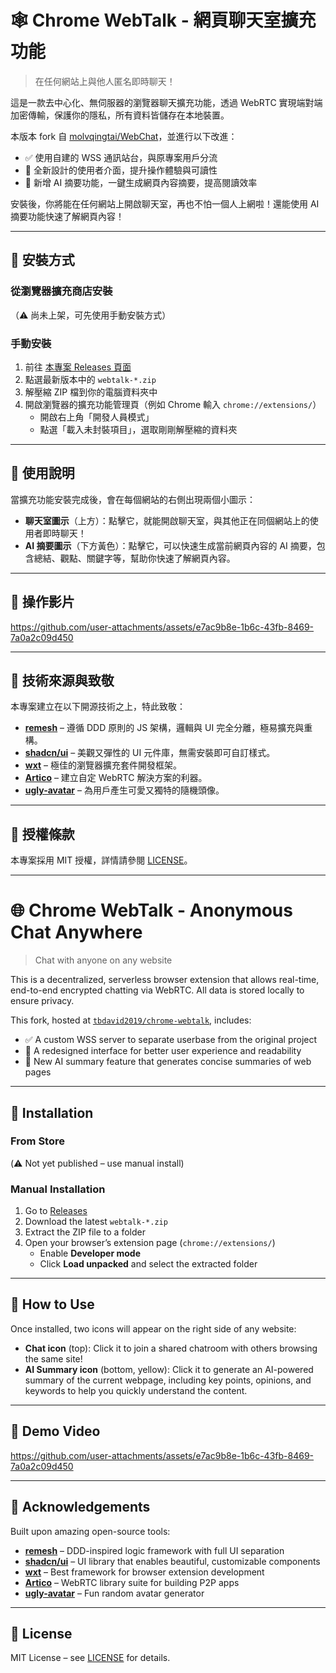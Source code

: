 # 🕸️ Chrome WebTalk - 網頁聊天室擴充功能

> 在任何網站上與他人匿名即時聊天！

這是一款去中心化、無伺服器的瀏覽器聊天擴充功能，透過 WebRTC 實現端對端加密傳輸，保護你的隱私，所有資料皆儲存在本地裝置。

本版本 fork 自 [molvqingtai/WebChat](https://github.com/molvqingtai/WebChat)，並進行以下改進：
- ✅ 使用自建的 WSS 通訊站台，與原專案用戶分流
- 🎨 全新設計的使用者介面，提升操作體驗與可讀性
- 🧠 新增 AI 摘要功能，一鍵生成網頁內容摘要，提高閱讀效率

安裝後，你將能在任何網站上開啟聊天室，再也不怕一個人上網啦！還能使用 AI 摘要功能快速了解網頁內容！

---

## 🚀 安裝方式

### 從瀏覽器擴充商店安裝

（⚠️ 尚未上架，可先使用手動安裝方式）

### 手動安裝

1. 前往 [本專案 Releases 頁面](https://github.com/tbdavid2019/chrome-webtalk/releases)
2. 點選最新版本中的 `webtalk-*.zip`
3. 解壓縮 ZIP 檔到你的電腦資料夾中
4. 開啟瀏覽器的擴充功能管理頁（例如 Chrome 輸入 `chrome://extensions/`）
   - 開啟右上角「開發人員模式」
   - 點選「載入未封裝項目」，選取剛剛解壓縮的資料夾

---

## 💬 使用說明

當擴充功能安裝完成後，會在每個網站的右側出現兩個小圖示：
- **聊天室圖示**（上方）：點擊它，就能開啟聊天室，與其他正在同個網站上的使用者即時聊天！
- **AI 摘要圖示**（下方黃色）：點擊它，可以快速生成當前網頁內容的 AI 摘要，包含總結、觀點、關鍵字等，幫助你快速了解網頁內容。

---

## 🎥 操作影片

https://github.com/user-attachments/assets/e7ac9b8e-1b6c-43fb-8469-7a0a2c09d450

---

## 🙌 技術來源與致敬

本專案建立在以下開源技術之上，特此致敬：

- **[remesh](https://github.com/remesh-js/remesh)** – 遵循 DDD 原則的 JS 架構，邏輯與 UI 完全分離，極易擴充與重構。
- **[shadcn/ui](https://ui.shadcn.com/)** – 美觀又彈性的 UI 元件庫，無需安裝即可自訂樣式。
- **[wxt](https://wxt.dev/)** – 極佳的瀏覽器擴充套件開發框架。
- **[Artico](https://github.com/matallui/artico)** – 建立自定 WebRTC 解決方案的利器。
- **[ugly-avatar](https://github.com/txstc55/ugly-avatar)** – 為用戶產生可愛又獨特的隨機頭像。

---

## 📜 授權條款

本專案採用 MIT 授權，詳情請參閱 [LICENSE](https://github.com/tbdavid2019/chrome-webtalk/blob/main/LICENSE)。

---

# 🌐 Chrome WebTalk - Anonymous Chat Anywhere

> Chat with anyone on any website

This is a decentralized, serverless browser extension that allows real-time, end-to-end encrypted chatting via WebRTC. All data is stored locally to ensure privacy.

This fork, hosted at [`tbdavid2019/chrome-webtalk`](https://github.com/tbdavid2019/chrome-webtalk), includes:
- ✅ A custom WSS server to separate userbase from the original project
- 🎨 A redesigned interface for better user experience and readability
- 🧠 New AI summary feature that generates concise summaries of web pages

---

## 🚀 Installation

### From Store

(⚠️ Not yet published – use manual install)

### Manual Installation

1. Go to [Releases](https://github.com/tbdavid2019/chrome-webtalk/releases)
2. Download the latest `webtalk-*.zip`
3. Extract the ZIP file to a folder
4. Open your browser’s extension page (`chrome://extensions/`)
   - Enable **Developer mode**
   - Click **Load unpacked** and select the extracted folder

---

## 💬 How to Use

Once installed, two icons will appear on the right side of any website:
- **Chat icon** (top): Click it to join a shared chatroom with others browsing the same site!
- **AI Summary icon** (bottom, yellow): Click it to generate an AI-powered summary of the current webpage, including key points, opinions, and keywords to help you quickly understand the content.

---

## 🎥 Demo Video

https://github.com/user-attachments/assets/e7ac9b8e-1b6c-43fb-8469-7a0a2c09d450

---

## 🙌 Acknowledgements

Built upon amazing open-source tools:

- **[remesh](https://github.com/remesh-js/remesh)** – DDD-inspired logic framework with full UI separation
- **[shadcn/ui](https://ui.shadcn.com/)** – UI library that enables beautiful, customizable components
- **[wxt](https://wxt.dev/)** – Best framework for browser extension development
- **[Artico](https://github.com/matallui/artico)** – WebRTC library suite for building P2P apps
- **[ugly-avatar](https://github.com/txstc55/ugly-avatar)** – Fun random avatar generator

---

## 📜 License

MIT License – see [LICENSE](https://github.com/tbdavid2019/chrome-webtalk/blob/main/LICENSE) for details.